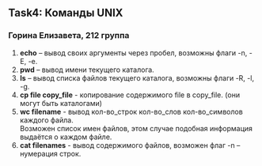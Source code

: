 ## Task4: Команды UNIX  
### Горина Елизавета, 212 группа   
  
1. __echo__ – вывод своих аргументы через пробел, возможны флаги -n, -E, -e.  
2. __pwd__ – вывод имени текущего каталога.  
3. __ls__ – вывод списка файлов текущего каталога, возможны флаги -R, -l, -g.  
4. __cp file copy_file__ - копирование содержимого file в copy_file. (они могут быть каталогами)    
5. __wc filename__ - вывод кол-во_строк кол-во_слов кол-во_символов каждого файла.  
Возможен список имен файлов, этом случае подобная информация выдаётся о каждом файле.  
6. __cat filenames__ - вывод содержимого файлов, возможен флаг -n – нумерация строк.  
